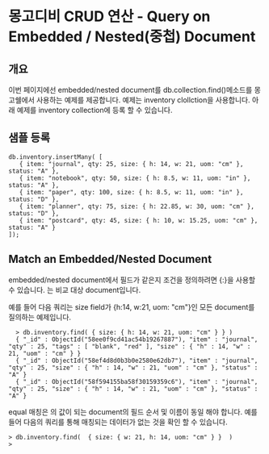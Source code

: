 # 몽고디비 CRUD 연산 - Query on Embedded / Nested(중첩) Document

## <a name='synopsis'><a name='synopsis'>개요</a>
이번 페이지에선 embedded/nested document를 db.collection.find()메소드를 몽고쉘에서 사용하는 예제를 제공합니다. 예제는 inventory clollction을 사용합니다. 아래 예제를 inventory collection에 등록 할 수 있습니다.
 
## 샘플 등록

    db.inventory.insertMany( [
       { item: "journal", qty: 25, size: { h: 14, w: 21, uom: "cm" }, status: "A" },
       { item: "notebook", qty: 50, size: { h: 8.5, w: 11, uom: "in" }, status: "A" },
       { item: "paper", qty: 100, size: { h: 8.5, w: 11, uom: "in" }, status: "D" },
       { item: "planner", qty: 75, size: { h: 22.85, w: 30, uom: "cm" }, status: "D" },
       { item: "postcard", qty: 45, size: { h: 10, w: 15.25, uom: "cm" }, status: "A" }
    ]);
    
## Match an Embedded/Nested Document
embedded/nested document에서 필드가 같은지 조건을 정의하려면 {<field>:<value>}을 사용할 수 있습니다. <value>는 비교 대상 document입니다.
     
예를 들어 다음 쿼리는 size field가 {h:14, w:21, uom: "cm"}인 모든 document를 질의하는 예제입니다.
      
      > db.inventory.find( { size: { h: 14, w: 21, uom: "cm" } } )
      { "_id" : ObjectId("58ee0f9cd41ac54b19267887"), "item" : "journal", "qty" : 25, "tags" : [ "blank", "red" ], "size" : { "h" : 14, "w" : 21, "uom" : "cm" } }
      { "_id" : ObjectId("58ef4d8d0b3b0e2580e62db7"), "item" : "journal", "qty" : 25, "size" : { "h" : 14, "w" : 21, "uom" : "cm" }, "status" : "A" }
      { "_id" : ObjectId("58f594155ba58f30159359c6"), "item" : "journal", "qty" : 25, "size" : { "h" : 14, "w" : 21, "uom" : "cm" }, "status" : "A" }
      
equal 매칭은 <value>의 값이 되는 document의 필드 순서 및 이름이 동일 해야 합니다. 예를 들어 다음의 쿼리를 통해 매칭되는 데이터가 없는 것을 확인 할 수 있습니다. 

    > db.inventory.find(  { size: { w: 21, h: 14, uom: "cm" } }  )
    >

    
    
    
    